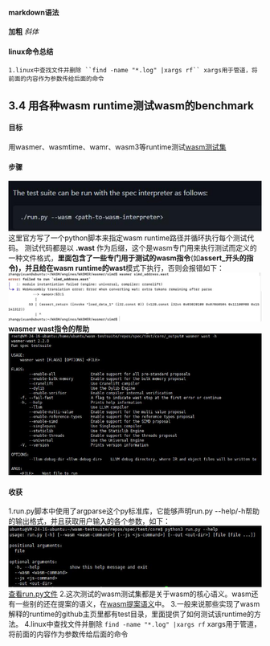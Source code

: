 ﻿#### markdown语法

**加粗**  *斜体*

#### linux命令总结
    1.linux中查找文件并删除 ``find -name "*.log" |xargs rf`` xargs用于管道，将前面的内容作为参数传给后面的命令

## 3.4 用各种wasm runtime测试wasm的benchmark
#### 目标    
用wasmer、wasmtime、wamr、wasm3等runtime测试[wasm测试集](https://github.com/WebAssembly/spec/tree/main/test/core 'wasm')
#### 步骤
![](./assets/experiment/3.4/wasmtest1.jpg)
这里官方写了一个python脚本来指定wasm runtime路径并循环执行每个测试代码。
测试代码都是以 **.wast** 作为后缀，这个是wasm专门用来执行测试而定义的一种文件格式，**里面包含了一些专门用于测试的wasm指令**(如**assert_**开头的指令)，并且给在wasm runtime的**wast**模式下执行，否则会报错如下： 
![](./assets/experiment/3.4/wasmtest2.jpg)
**wasmer wast指令的帮助**
![](./assets/experiment/3.4/wasmtest4.jpg)
#### 收获
1.run.py脚本中使用了argparse这个py标准库，它能够声明run.py --help/-h帮助的输出格式，并且获取用户输入的各个参数，如下：
![](./assets/experiment/3.4/wasmtest3.jpg)
[查看run.py文件](./assets/experiment/3.4/run.py)
2.这次测试的wasm测试集都是关于wasm的核心语义。wasm还有一些别的还在提案的语义，在[wasm提案语义](https://github.com/WebAssembly/proposals/blob/main/README.md)中。
3.一般来说那些实现了wasm解释的runtime的github主页里都有test目录，里面提供了如何测试该runtime的方法。
4.linux中查找文件并删除 ``find -name "*.log" |xargs rf`` xargs用于管道，将前面的内容作为参数传给后面的命令